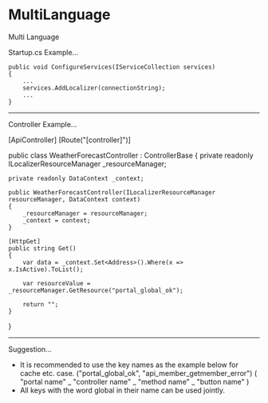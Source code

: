 # MultiLanguage
Multi Language 

Startup.cs Example...

    public void ConfigureServices(IServiceCollection services)
    { 
        ...
        services.AddLocalizer(connectionString);
        ...
    }
   
   
----------------------------------------------------------------------------------------------------------------------


Controller Example...

[ApiController]
[Route("[controller]")]

public class WeatherForecastController : ControllerBase
{
    private readonly ILocalizerResourceManager _resourceManager;

    private readonly DataContext _context;

    public WeatherForecastController(ILocalizerResourceManager resourceManager, DataContext context)
    {
        _resourceManager = resourceManager;
        _context = context;
    }

    [HttpGet]
    public string Get()
    {
        var data = _context.Set<Address>().Where(x => x.IsActive).ToList();

        var resourceValue = _resourceManager.GetResource("portal_global_ok");

        return "";
    }
}


----------------------------------------------------------------------------------------------------------------------

Suggestion...

- It is recommended to use the key names as the example below for cache etc. case.  ("portal_global_ok", "api_member_getmember_error")
( "portal name" _ "controller name" _ "method name" _ "button name" )
- All keys with the word global in their name can be used jointly.
  
